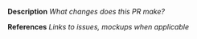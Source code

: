 **Description**
_What changes does this PR make?_

**References**
_Links to issues, mockups when applicable_
